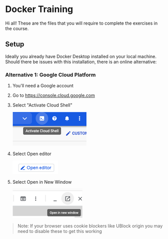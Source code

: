 # Docker Training

Hi all!  These are the files that you will require to complete the exercises in the course.

## Setup

Ideally you already have Docker Desktop installed on your local machine.  Should there be 
issues with this installation, there is an online alternative:

### Alternative 1: Google Cloud Platform

1. You'll need a Google account

2. Go to https://console.cloud.google.com

3. Select "Activate Cloud Shell"

   ![image-20210428212555874](images/README/image-20210428212555874.png)

4. Select Open editor

   ![image-20210428212731166](images/README/image-20210428212731166.png)

5. Select Open in New Window

   ![image-20210428212837270](images/README/image-20210428212837270.png)

> Note: If your browser uses cookie blockers like UBlock origin you may need to disable these to get this working

